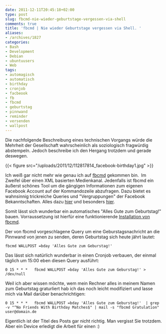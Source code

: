 ```yaml
---
date: 2011-12-11T20:45:18+02:00
type: post
slug: fbcmd-nie-wieder-geburtstage-vergessen-via-shell
comments: true
title: 'fbcmd | Nie wieder Geburtstage vergessen via Shell. '
aliases:
- /archives/1827
categories:
- Bash
- Development
- Debian
- ubuntuusers
- Web
tags:
- automagisch
- automatisch
- birthday
- cronjob
- facbeook
- fb
- fbcmd
- geburtstag
- pinnwand
- reminder
- versenden
- wallpost
---
```


Die nachfolgende Beschreibung eines technischen Vorgangs würde die Mehrheit der Gesellschaft wahrscheinlich als soziologisch fragwürdig abstempeln. Jedoch beschreibe ich den Hergang trotzdem und gerade deswegen.

{{< figure src="/uploads/2011/12/112817814_facebook-birthday1.jpg" >}}

Ich weiß gar nicht mehr wie genau ich auf [fbcmd](http://fbcmd.dtompkins.com/) gekommen bin.  Im Zweifel über einen XML basierten Medienkanal. Jedenfalls ist fbcmd ein äußerst schönes Tool um die gängigen Informationen zum eigenen Facebook Account auf der Kommandozeile abzufragen. Dazu bietet es wahnsinnig trickreiche Queries und "Vergruppungen" der Facebook Bekanntschaften. Alles dazu [hier](http://fbcmd.dtompkins.com/syntax) und besonders [hier](http://fbcmd.dtompkins.com/parameters/flist).

Somit lässt sich wunderbar ein automatisches "Alles Gute zum Geburtstag!" bauen. Vorraussetzung ist hierfür eine funktionierende [Installation von fbcmd](http://fbcmd.dtompkins.com/installation).

Der von fbcmd vorgeschlagene Query um eine Geburstagsnachricht an die Pinnwand von jenen zu senden, deren Geburtstag sich heute jährt lautet:

```
fbcmd WALLPOST =bday 'Alles Gute zum Geburstag!'
```


Das lässt sich natürlich wunderbar in einen Cronjob verbauen, der einmal täglich um 15:00 eben diesen Query ausführt:

```
0 15 * * *   fbcmd WALLPOST =bday 'Alles Gute zum Geburstag!' > /dev/null
```


Weil ich aber wissen möchte, wem mein Rechner alles in meinem Namen zum Geburtstag graturliert hab ich das noch leicht modifiziert und lasse mich via Mail darüber benachrichtigen:

```
0 15 * * *   fbcmd WALLPOST =bday 'Alles Gute zum Geburstag!'  | grep -v "^No Friends With Birthday Matches$" | mail -s "fbcmd Gratulation" user@domain.de
```


Eigentlich ist der Titel des Posts gar nicht richtig. Man vergisst Sie trotzdem. Aber ein Device erledigt die Arbeit für einen :)
